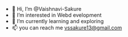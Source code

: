 - 👋 Hi, I’m @Vaishnavi-Sakure
- 👀 I’m interested in Webd evelopment
- 🌱 I’m currently learning and exploring
- 📫 you can reach me vssakure13@gmail.com

<!---
Vaishnavi-Sakure/Vaishnavi-Sakure is a ✨ special ✨ repository because its `README.md` (this file) appears on your GitHub profile.
You can click the Preview link to take a look at your changes.
--->
